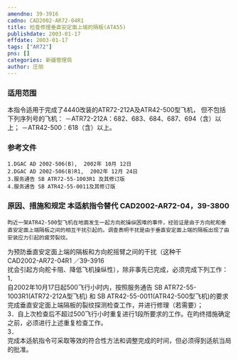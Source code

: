 ```yaml
---
amendno: 39-3916  
cadno: CAD2002-AR72-04R1  
title: 检查修理垂直安定面上端的隔板(ATA55)  
publishdate: 2003-01-17  
effdate: 2003-01-17  
tags: ["AR72"]  
pns: []  
categories: 新疆管理局  
author: 庄丽  
---
```

  
### 适用范围  
本指令适用于完成了4440改装的ATR72-212A及ATR42-500型飞机，
但不包括下列序列号的飞机： －ATR72-212A：682、683、684、687、694（含）以上； －ATR42-500：618（含）以上。  
  
<!--more-->  
### 参考文件  
    1.DGAC AD 2002-506(B),  2002年 10月 12日  
    2.DGAC AD 2002-506(B)R1,  2002年 12月 24日  
    3.服务通告 SB ATR72-55-1003R1 及其修订版  
    4.服务通告 SB ATR42-55-0011及其修订版  
  
### 原因、措施和规定 本适航指令替代 CAD2002-AR72-04，39-3800  
    昀近一架ATR42-500型飞机在地面发生一起方向舵操纵困难的事件，经验证是由于方向舵和垂直安定面上端隔板之间的相互干扰引起的。调查表明干扰是由于垂直安定面上端的隔板出现了由安装应力引起的疲劳裂纹。  
为预防垂直安定面上端的隔板和方向舵摇臂之间的干扰（这种干  
 CAD2002-AR72-04R1 ／39-3916  
扰会引起方向舵卡阻、降低飞机操纵性），除非事先已完成，必须完成下列工作：  
1．  
自2002年10月17日起500飞行小时内，按照服务通告 SB ATR72-55-1003R1(ATR72-212A型飞机) 和 SB ATR42-55-0011(ATR42-500型飞机)的要求完成垂直安定面上端隔板的裂纹探测检查工作，并进行修理（若需要）；  
3．自上次检查后不超过500飞行小时重复进行1段所要求的工作。在昀终措施确定之前，必须进行上述重复检查工作。  
3．  
完成本适航指令可采取等效的符合性方法和调整完成的时间，但必须得到适航当局的批准。  
  

